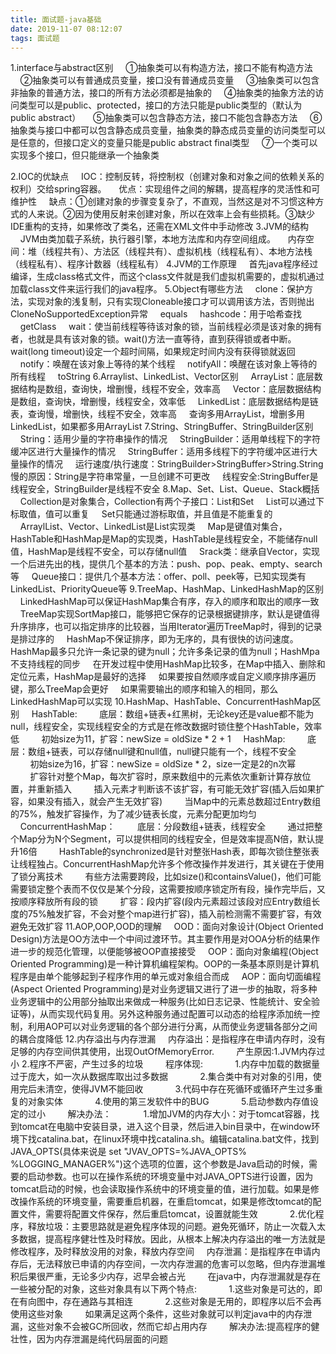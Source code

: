 ```yaml
---
title: 面试题-java基础
date: 2019-11-07 08:12:07
tags: 面试题
---
```

1.interface与abstract区别
&nbsp;&nbsp;&nbsp;&nbsp;①抽象类可以有构造方法，接口不能有构造方法
&nbsp;&nbsp;&nbsp;&nbsp;②抽象类可以有普通成员变量，接口没有普通成员变量
&nbsp;&nbsp;&nbsp;&nbsp;③抽象类可以包含非抽象的普通方法，接口的所有方法必须都是抽象的
&nbsp;&nbsp;&nbsp;&nbsp;④抽象类的抽象方法的访问类型可以是public、protected，接口的方法只能是public类型的（默认为public abstract）
&nbsp;&nbsp;&nbsp;&nbsp;⑤抽象类可以包含静态方法，接口不能包含静态方法
&nbsp;&nbsp;&nbsp;&nbsp;⑥抽象类与接口中都可以包含静态成员变量，抽象类的静态成员变量的访问类型可以是任意的，但接口定义的变量只能是public abstract final类型
&nbsp;&nbsp;&nbsp;&nbsp;⑦一个类可以实现多个接口，但只能继承一个抽象类
<!-- more -->
2.IOC的优缺点
&nbsp;&nbsp;&nbsp;&nbsp;IOC：控制反转，将控制权（创建对象和对象之间的依赖关系的权利）交给spring容器。
&nbsp;&nbsp;&nbsp;&nbsp;优点：实现组件之间的解耦，提高程序的灵活性和可维护性
&nbsp;&nbsp;&nbsp;&nbsp;缺点：①创建对象的步骤变复杂了，不直观，当然这是对不习惯这种方式的人来说。②因为使用反射来创建对象，所以在效率上会有些损耗。③缺少IDE重构的支持，如果修改了类名，还需在XML文件中手动修改
3.JVM的结构
&nbsp;&nbsp;&nbsp;&nbsp;JVM由类加载子系统，执行器引擎，本地方法库和内存空间组成。
&nbsp;&nbsp;&nbsp;&nbsp;内存空间：堆（线程共有）、方法区（线程共有）、虚拟机栈（线程私有）、本地方法栈（线程私有）、程序计数器（线程私有）
4.JVM的工作原理
&nbsp;&nbsp;&nbsp;&nbsp;首先java程序经过编译，生成class格式文件，而这个class文件就是我们虚拟机需要的，虚拟机通过加载class文件来运行我们的java程序。
5.Object有哪些方法
&nbsp;&nbsp;&nbsp;&nbsp;clone：保护方法，实现对象的浅复制，只有实现Cloneable接口才可以调用该方法，否则抛出CloneNoSupportedException异常
&nbsp;&nbsp;&nbsp;&nbsp;equals
&nbsp;&nbsp;&nbsp;&nbsp;hashcode：用于哈希查找
&nbsp;&nbsp;&nbsp;&nbsp;getClass
&nbsp;&nbsp;&nbsp;&nbsp;wait：使当前线程等待该对象的锁，当前线程必须是该对象的拥有者，也就是具有该对象的锁。wait()方法一直等待，直到获得锁或者中断。wait(long timeout)设定一个超时间隔，如果规定时间内没有获得锁就返回
&nbsp;&nbsp;&nbsp;&nbsp;notify：唤醒在该对象上等待的某个线程
&nbsp;&nbsp;&nbsp;&nbsp;notifyAll：唤醒在该对象上等待的所有线程
&nbsp;&nbsp;&nbsp;&nbsp;toString
6.Arraylist、LinkedList、Vector区别
&nbsp;&nbsp;&nbsp;&nbsp;ArrayList：底层数据结构是数组，查询快，增删慢，线程不安全，效率高
&nbsp;&nbsp;&nbsp;&nbsp;Vector：底层数据结构是数组，查询快，增删慢，线程安全，效率低
&nbsp;&nbsp;&nbsp;&nbsp;LinkedList：底层数据结构是链表，查询慢，增删快，线程不安全，效率高
&nbsp;&nbsp;&nbsp;&nbsp;查询多用ArrayList，增删多用LinkedList，如果都多用ArrayList
7.String、StringBuffer、StringBuilder区别
&nbsp;&nbsp;&nbsp;&nbsp;String：适用少量的字符串操作的情况
&nbsp;&nbsp;&nbsp;&nbsp;StringBuilder：适用单线程下的字符缓冲区进行大量操作的情况
&nbsp;&nbsp;&nbsp;&nbsp;StringBuffer：适用多线程下的字符缓冲区进行大量操作的情况
&nbsp;&nbsp;&nbsp;&nbsp;运行速度/执行速度：StringBuilder>StringBuffer>String.String慢的原因：String是字符串常量，一旦创建不可更改
&nbsp;&nbsp;&nbsp;&nbsp;线程安全:StringBuffer是线程安全，StringBuilder是线程不安全
8.Map、Set、List、Queue、Stack概括
&nbsp;&nbsp;&nbsp;&nbsp;Collection是对象集合，Collection有两个子接口：List和Set
&nbsp;&nbsp;&nbsp;&nbsp;List可以通过下标取值，值可以重复
&nbsp;&nbsp;&nbsp;&nbsp;Set只能通过游标取值，并且值是不能重复的
&nbsp;&nbsp;&nbsp;&nbsp;ArraylList、Vector、LinkedList是List实现类
&nbsp;&nbsp;&nbsp;&nbsp;Map是键值对集合，HashTable和HashMap是Map的实现类，HashTable是线程安全，不能储存null值，HashMap是线程不安全，可以存储null值
&nbsp;&nbsp;&nbsp;&nbsp;Srack类：继承自Vector，实现一个后进先出的栈，提供几个基本的方法：push、pop、peak、empty、search等
&nbsp;&nbsp;&nbsp;&nbsp;Queue接口：提供几个基本方法：offer、poll、peek等，已知实现类有LinkedList、PriorityQueue等
9.TreeMap、HashMap、LinkedHashMap的区别
&nbsp;&nbsp;&nbsp;&nbsp;LinkedHashMap可以保证HashMap集合有序，存入的顺序和取出的顺序一致
&nbsp;&nbsp;&nbsp;&nbsp;TreeMap实现SortMap接口，能够把它保存的记录根据键排序，默认是键值得升序排序，也可以指定排序的比较器，当用Iterator遍历TreeMap时，得到的记录是排过序的
&nbsp;&nbsp;&nbsp;&nbsp;HashMap不保证排序，即为无序的，具有很快的访问速度。HashMap最多只允许一条记录的键为null；允许多条记录的值为null；HashMpa不支持线程的同步
&nbsp;&nbsp;&nbsp;&nbsp;在开发过程中使用HashMap比较多，在Map中插入、删除和定位元素，HashMap是最好的选择
&nbsp;&nbsp;&nbsp;&nbsp;如果要按自然顺序或自定义顺序排序遍历键，那么TreeMap会更好
&nbsp;&nbsp;&nbsp;&nbsp;如果需要输出的顺序和输入的相同，那么LinkedHashMap可以实现
10.HashMap、HashTable、ConcurrentHashMap区别
&nbsp;&nbsp;&nbsp;&nbsp;HashTable:
&nbsp;&nbsp;&nbsp;&nbsp;&nbsp;&nbsp;&nbsp;&nbsp;底层：数组+链表+红黑树，无论key还是value都不能为null，线程安全，实现线程安全的方式是在修改数据时锁住整个HashTable，效率低
&nbsp;&nbsp;&nbsp;&nbsp;&nbsp;&nbsp;&nbsp;&nbsp;初始size为11，扩容：newSize = oldSize * 2 + 1
&nbsp;&nbsp;&nbsp;&nbsp;HashMap:
&nbsp;&nbsp;&nbsp;&nbsp;&nbsp;&nbsp;&nbsp;&nbsp;底层：数组+链表，可以存储null键和null值，null键只能有一个，线程不安全
&nbsp;&nbsp;&nbsp;&nbsp;&nbsp;&nbsp;&nbsp;&nbsp;初始size为16，扩容：newSize = oldSize * 2，size一定是2的n次幂
&nbsp;&nbsp;&nbsp;&nbsp;&nbsp;&nbsp;&nbsp;&nbsp;扩容针对整个Map，每次扩容时，原来数组中的元素依次重新计算存放位置，并重新插入
&nbsp;&nbsp;&nbsp;&nbsp;&nbsp;&nbsp;&nbsp;&nbsp;插入元素才判断该不该扩容，有可能无效扩容(插入后如果扩容，如果没有插入，就会产生无效扩容)
&nbsp;&nbsp;&nbsp;&nbsp;&nbsp;&nbsp;&nbsp;&nbsp;当Map中的元素总数超过Entry数组的75%，触发扩容操作，为了减少链表长度，元素分配更加均匀
&nbsp;&nbsp;&nbsp;&nbsp;ConcurrentHashMap：
&nbsp;&nbsp;&nbsp;&nbsp;&nbsp;&nbsp;&nbsp;&nbsp;底层：分段数组+链表，线程安全
&nbsp;&nbsp;&nbsp;&nbsp;&nbsp;&nbsp;&nbsp;&nbsp;通过把整个Map分为N个Segment，可以提供相同的线程安全，但是效率提高N倍，默认提升16倍
&nbsp;&nbsp;&nbsp;&nbsp;&nbsp;&nbsp;&nbsp;&nbsp;HashTable的synchronized是针对整张Hash表，即每次锁住整张表让线程独占。ConcurrentHashMap允许多个修改操作并发进行，其关键在于使用了锁分离技术
&nbsp;&nbsp;&nbsp;&nbsp;&nbsp;&nbsp;&nbsp;&nbsp;有些方法需要跨段，比如size()和containsValue()，他们可能需要锁定整个表而不仅仅是某个分段，这需要按顺序锁定所有段，操作完毕后，又按顺序释放所有段的锁
&nbsp;&nbsp;&nbsp;&nbsp;&nbsp;&nbsp;&nbsp;&nbsp;扩容：段内扩容(段内元素超过该段对应Entry数组长度的75%触发扩容，不会对整个map进行扩容)，插入前检测需不需要扩容，有效避免无效扩容
11.AOP,OOP,OOD的理解
&nbsp;&nbsp;&nbsp;&nbsp;OOD：面向对象设计(Object Oriented Design)方法是OO方法中一个中间过渡环节。其主要作用是对OOA分析的结果作进一步的规范化管理，以便能够被OOP直接接受
&nbsp;&nbsp;&nbsp;&nbsp;OOP：面向对象编程(Object Oriented Programming)是一种计算机编程架构。OOP的一条基本原则是计算机程序是由单个能够起到子程序作用的单元或对象组合而成
&nbsp;&nbsp;&nbsp;&nbsp;AOP：面向切面编程(Aspect Oriented Programming)是对业务逻辑又进行了进一步的抽取，将多种业务逻辑中的公用部分抽取出来做成一种服务(比如日志记录、性能统计、安全验证等)，从而实现代码复用。另外这种服务通过配置可以动态的给程序添加统一控制，利用AOP可以对业务逻辑的各个部分进行分离，从而使业务逻辑各部分之间的耦合度降低
12.内存溢出与内存泄漏
&nbsp;&nbsp;&nbsp;&nbsp;内存溢出：是指程序在申请内存时，没有足够的内存空间供其使用，出现OutOfMemoryError.
&nbsp;&nbsp;&nbsp;&nbsp;&nbsp;&nbsp;&nbsp;&nbsp;产生原因:1.JVM内存过小  2.程序不严密，产生过多的垃圾
&nbsp;&nbsp;&nbsp;&nbsp;&nbsp;&nbsp;&nbsp;&nbsp;程序体现:
&nbsp;&nbsp;&nbsp;&nbsp;&nbsp;&nbsp;&nbsp;&nbsp;&nbsp;&nbsp;&nbsp;&nbsp;1.内存中加载的数据量过于庞大，如一次从数据库取出过多数据
&nbsp;&nbsp;&nbsp;&nbsp;&nbsp;&nbsp;&nbsp;&nbsp;&nbsp;&nbsp;&nbsp;&nbsp;2.集合类中有对对象的引用，使用完后未清空，使得JVM不能回收
&nbsp;&nbsp;&nbsp;&nbsp;&nbsp;&nbsp;&nbsp;&nbsp;&nbsp;&nbsp;&nbsp;&nbsp;3.代码中存在死循环或循环产生过多重复的对象实体
&nbsp;&nbsp;&nbsp;&nbsp;&nbsp;&nbsp;&nbsp;&nbsp;&nbsp;&nbsp;&nbsp;&nbsp;4.使用的第三发软件中的BUG
&nbsp;&nbsp;&nbsp;&nbsp;&nbsp;&nbsp;&nbsp;&nbsp;&nbsp;&nbsp;&nbsp;&nbsp;5.启动参数内存值设定的过小
&nbsp;&nbsp;&nbsp;&nbsp;&nbsp;&nbsp;&nbsp;&nbsp;解决办法：
&nbsp;&nbsp;&nbsp;&nbsp;&nbsp;&nbsp;&nbsp;&nbsp;&nbsp;&nbsp;&nbsp;&nbsp;1.增加JVM的内存大小：对于tomcat容器，找到tomcat在电脑中安装目录，进入这个目录，然后进入bin目录中，在window环境下找catalina.bat，在linux环境中找catalina.sh。编辑catalina.bat文件，找到JAVA_OPTS(具体来说是 set "JVAV_OPTS=%JAVA_OPTS% %LOGGING_MANAGER%")这个选项的位置，这个参数是Java启动的时候，需要的启动参数。也可以在操作系统的环境变量中对JAVA_OPTS进行设置，因为tomcat启动的时候，也会读取操作系统中的环境变量的值，进行加载。如果是修改操作系统的环境变量，需要重启机器，在重启tomcat，如果是修改tomcat的配置文件，需要将配置文件保存，然后重启tomcat，设置就能生效
&nbsp;&nbsp;&nbsp;&nbsp;&nbsp;&nbsp;&nbsp;&nbsp;&nbsp;&nbsp;&nbsp;&nbsp;2.优化程序，释放垃圾：主要思路就是避免程序体现的问题。避免死循环，防止一次载入太多数据，提高程序健壮性及时释放。因此，从根本上解决内存溢出的唯一方法就是修改程序，及时释放没用的对象，释放内存空间
&nbsp;&nbsp;&nbsp;&nbsp;内存泄漏：是指程序在申请内存后，无法释放已申请的内存空间，一次内存泄漏的危害可以忽略，但内存泄漏堆积后果很严重，无论多少内存，迟早会被占光
&nbsp;&nbsp;&nbsp;&nbsp;&nbsp;&nbsp;&nbsp;&nbsp;在java中，内存泄漏就是存在一些被分配的对象，这些对象具有以下两个特点:
&nbsp;&nbsp;&nbsp;&nbsp;&nbsp;&nbsp;&nbsp;&nbsp;&nbsp;&nbsp;&nbsp;&nbsp;1.这些对象是可达的，即在有向图中，存在通路与其相连
&nbsp;&nbsp;&nbsp;&nbsp;&nbsp;&nbsp;&nbsp;&nbsp;&nbsp;&nbsp;&nbsp;&nbsp;2.这些对象是无用的，即程序以后不会再使用这些对象
&nbsp;&nbsp;&nbsp;&nbsp;&nbsp;&nbsp;&nbsp;&nbsp;如果满足这两个条件，这些对象就可以判定java中的内存泄漏，这些对象不会被GC所回收，然而它却占用内存
&nbsp;&nbsp;&nbsp;&nbsp;&nbsp;&nbsp;&nbsp;&nbsp;解决办法:提高程序的健壮性，因为内存泄漏是纯代码层面的问题